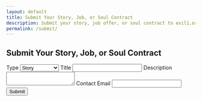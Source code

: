 ```yaml
---
layout: default
title: Submit Your Story, Job, or Soul Contract
description: Submit your story, job offer, or soul contract to evil1.org
permalink: /submit/
---
```


<script src="https://unpkg.com/htmx.org@1.9.10"></script>

<div class="container evil-form">
    <h2>Submit Your Story, Job, or Soul Contract</h2>
    <form action="https://formspree.io/f/xknkqgqv" method="POST">
        <label for="type">Type</label>
        <select id="type" name="type" required>
            <option value="story">Story</option>
            <option value="job">Job Offer</option>
            <option value="contract">Soul Contract</option>
        </select>
        <label for="title">Title</label>
        <input type="text" id="title" name="title" required>
        <label for="description">Description</label>
        <textarea id="description" name="description" required></textarea>
        <label for="contact">Contact Email</label>
        <input type="email" id="contact" name="contact" required>
        <div class="actions">
            <button type="submit">Submit</button>
        </div>
        <div id="form-message" class="form-message"></div>
    </form>
</div>
